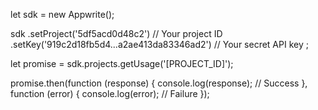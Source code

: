 let sdk = new Appwrite();

sdk
    .setProject('5df5acd0d48c2') // Your project ID
    .setKey('919c2d18fb5d4...a2ae413da83346ad2') // Your secret API key
;

let promise = sdk.projects.getUsage('[PROJECT_ID]');

promise.then(function (response) {
    console.log(response); // Success
}, function (error) {
    console.log(error); // Failure
});